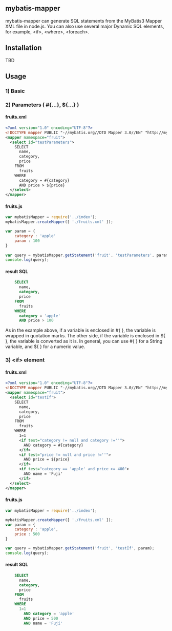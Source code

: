 ## mybatis-mapper ##

mybatis-mapper can generate SQL statements from the MyBatis3 Mapper XML file in node.js. You can also use several major Dynamic SQL elements, for example, &lt;if&gt;, &lt;where&gt;, &lt;foreach&gt;.


## Installation ##

TBD

## Usage ##

### 1) Basic ###

### 2) Parameters ( #{...}, ${...} ) ###

#### fruits.xml ####
```xml
<?xml version="1.0" encoding="UTF-8"?>
<!DOCTYPE mapper PUBLIC "-//mybatis.org//DTD Mapper 3.0//EN" "http://mybatis.org/dtd/mybatis-3-mapper.dtd">
<mapper namespace="fruit">  
  <select id="testParameters">
    SELECT
      name,
      category,
      price
    FROM
      fruits 
    WHERE
      category = #{category}
      AND price > ${price}
  </select>
</mapper>
```

#### fruits.js ####
```javascript
var mybatisMapper = require('../index');
mybatisMapper.createMapper([ './fruits.xml' ]);

var param = {
    category : 'apple'
    param : 100
}
    
var query = mybatisMapper.getStatement('fruit', 'testParameters', param);
console.log(query);
```

#### result SQL ####
```sql
    SELECT
      name,
      category,
      price
    FROM
      fruits 
    WHERE
      category = 'apple'
      AND price > 100
```

As in the example above, if a variable is enclosed in #{ }, the variable is wrapped in quotation marks.
The other side, if the variable is enclosed in ${ }, the variable is converted as it is.
In general, you can use #{ } for a String variable, and ${ } for a numeric value.

### 3) &lt;if&gt; element ###

#### fruits.xml ####
```xml
<?xml version="1.0" encoding="UTF-8"?>
<!DOCTYPE mapper PUBLIC "-//mybatis.org//DTD Mapper 3.0//EN" "http://mybatis.org/dtd/mybatis-3-mapper.dtd">
<mapper namespace="fruit">  
  <select id="testIf">
    SELECT
      name,
      category,
      price
    FROM
      fruits 
    WHERE
      1=1
      <if test="category != null and category !=''">
        AND category = #{category}
      </if>
      <if test="price != null and price !=''">
        AND price = ${price}
      </if>
      <if test="category == 'apple' and price >= 400">
        AND name = 'Fuji'
      </if>
  </select>
</mapper>
```

#### fruits.js ####
```javascript
var mybatisMapper = require('../index');

mybatisMapper.createMapper([ './fruits.xml' ]);
var param = {
    category : 'apple',
    price : 500
}

var query = mybatisMapper.getStatement('fruit', 'testIf', param);
console.log(query);
```

#### result SQL ####
```sql
    SELECT
      name,
      category,
      price
    FROM
      fruits
    WHERE
      1=1
        AND category = 'apple'
        AND price = 500
        AND name = 'Fuji'
```
